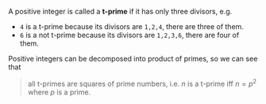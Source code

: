 A positive integer is called a **t-prime** if it has only three divisors, e.g.
- `4` is a t-prime because its divisors are `1,2,4`, there are three of them.
- `6` is a not t-prime because its divisors are `1,2,3,6`, there are four of them.


Positive integers can be decomposed into product of primes, so we can see that
> all t-primes are squares of prime numbers, i.e. $n$ is a t-prime iff $n = p^2$ where $p$ is a prime.

